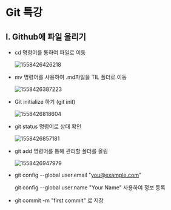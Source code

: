 # Git 특강

## l. Github에 파일 올리기

* cd 명령어를 통하여 파일로 이동

  ![1558426426218](C:\Users\student\AppData\Roaming\Typora\typora-user-images\1558426426218.png)

* mv 명령어를 사용하여 .md파일을 TIL 폴더로 이동

  ![1558426387223](C:\Users\student\AppData\Roaming\Typora\typora-user-images\1558426387223.png)

* Git initialize 하기 (git init)

  ![1558426818604](C:\Users\student\AppData\Roaming\Typora\typora-user-images\1558426818604.png)

* git status 명령어로 상태 확인

  ![1558426857181](C:\Users\student\AppData\Roaming\Typora\typora-user-images\1558426857181.png)

* git add 명령어를 통해 관리할 폴더를 올림

  ![1558426947979](C:\Users\student\AppData\Roaming\Typora\typora-user-images\1558426947979.png)

* git config --global user.email "you@example.com"

  git config --global user.name "Your Name" 사용하여 정보 등록

* git commit -m "first commit" 로 저장

  













